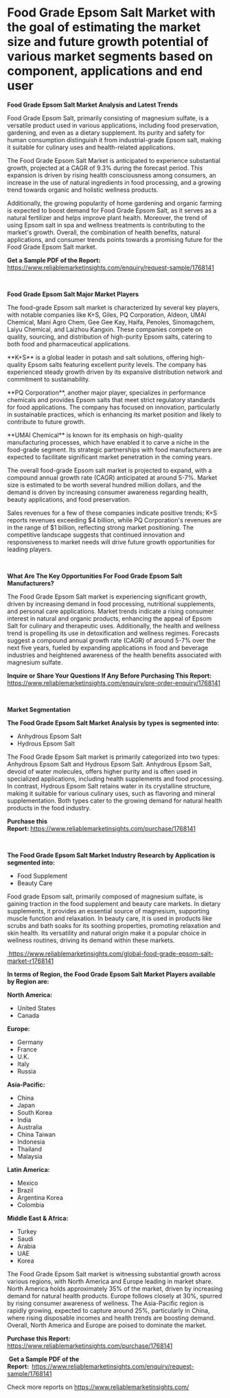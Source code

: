 <p><h1>Food Grade Epsom Salt Market with the goal of estimating the market size and future growth potential of various market segments based on component, applications and end user</h1></p><p><strong>Food Grade Epsom Salt Market Analysis and Latest Trends</strong></p>
<p><p>Food Grade Epsom Salt, primarily consisting of magnesium sulfate, is a versatile product used in various applications, including food preservation, gardening, and even as a dietary supplement. Its purity and safety for human consumption distinguish it from industrial-grade Epsom salt, making it suitable for culinary uses and health-related applications.</p><p>The Food Grade Epsom Salt Market is anticipated to experience substantial growth, projected at a CAGR of 9.3% during the forecast period. This expansion is driven by rising health consciousness among consumers, an increase in the use of natural ingredients in food processing, and a growing trend towards organic and holistic wellness products. </p><p>Additionally, the growing popularity of home gardening and organic farming is expected to boost demand for Food Grade Epsom Salt, as it serves as a natural fertilizer and helps improve plant health. Moreover, the trend of using Epsom salt in spa and wellness treatments is contributing to the market's growth. Overall, the combination of health benefits, natural applications, and consumer trends points towards a promising future for the Food Grade Epsom Salt market.</p></p>
<p><strong>Get a Sample PDF of the Report:&nbsp;</strong> <a href="https://www.reliablemarketinsights.com/enquiry/request-sample/1768141?utm_campaign=1512&utm_medium=2&utm_source=Github&utm_content=ia&utm_term=02022025&utm_id=food-grade-epsom-salt">https://www.reliablemarketinsights.com/enquiry/request-sample/1768141</a></p>
<p>&nbsp;</p>
<p><strong>Food Grade Epsom Salt Major Market Players</strong></p>
<p><p>The food-grade Epsom salt market is characterized by several key players, with notable companies like K+S, Giles, PQ Corporation, Aldeon, UMAI Chemical, Mani Agro Chem, Gee Gee Kay, Haifa, Penoles, Sinomagchem, Laiyu Chemical, and Laizhou Kangxin. These companies compete on quality, sourcing, and distribution of high-purity Epsom salts, catering to both food and pharmaceutical applications.</p><p>**K+S** is a global leader in potash and salt solutions, offering high-quality Epsom salts featuring excellent purity levels. The company has experienced steady growth driven by its expansive distribution network and commitment to sustainability.</p><p>**PQ Corporation**, another major player, specializes in performance chemicals and provides Epsom salts that meet strict regulatory standards for food applications. The company has focused on innovation, particularly in sustainable practices, which is enhancing its market position and likely to contribute to future growth.</p><p>**UMAI Chemical** is known for its emphasis on high-quality manufacturing processes, which have enabled it to carve a niche in the food-grade segment. Its strategic partnerships with food manufacturers are expected to facilitate significant market penetration in the coming years.</p><p>The overall food-grade Epsom salt market is projected to expand, with a compound annual growth rate (CAGR) anticipated at around 5-7%. Market size is estimated to be worth several hundred million dollars, and the demand is driven by increasing consumer awareness regarding health, beauty applications, and food preservation.</p><p>Sales revenues for a few of these companies indicate positive trends; K+S reports revenues exceeding $4 billion, while PQ Corporation's revenues are in the range of $1 billion, reflecting strong market positioning. The competitive landscape suggests that continued innovation and responsiveness to market needs will drive future growth opportunities for leading players.</p></p>
<p>&nbsp;</p>
<p><strong>What Are The Key Opportunities For Food Grade Epsom Salt Manufacturers?</strong></p>
<p><p>The Food Grade Epsom Salt market is experiencing significant growth, driven by increasing demand in food processing, nutritional supplements, and personal care applications. Market trends indicate a rising consumer interest in natural and organic products, enhancing the appeal of Epsom Salt for culinary and therapeutic uses. Additionally, the health and wellness trend is propelling its use in detoxification and wellness regimes. Forecasts suggest a compound annual growth rate (CAGR) of around 5-7% over the next five years, fueled by expanding applications in food and beverage industries and heightened awareness of the health benefits associated with magnesium sulfate.</p></p>
<p><strong>Inquire or Share Your Questions If Any Before Purchasing This Report:</strong> <a href="https://www.reliablemarketinsights.com/enquiry/pre-order-enquiry/1768141?utm_campaign=1512&utm_medium=2&utm_source=Github&utm_content=ia&utm_term=02022025&utm_id=food-grade-epsom-salt">https://www.reliablemarketinsights.com/enquiry/pre-order-enquiry/1768141</a></p>
<p>&nbsp;</p>
<p><strong>Market Segmentation</strong></p>
<p><strong>The Food Grade Epsom Salt Market Analysis by types is segmented into:</strong></p>
<p><ul><li>Anhydrous Epsom Salt</li><li>Hydrous Epsom Salt</li></ul></p>
<p><p>The Food Grade Epsom Salt market is primarily categorized into two types: Anhydrous Epsom Salt and Hydrous Epsom Salt. Anhydrous Epsom Salt, devoid of water molecules, offers higher purity and is often used in specialized applications, including health supplements and food processing. In contrast, Hydrous Epsom Salt retains water in its crystalline structure, making it suitable for various culinary uses, such as flavoring and mineral supplementation. Both types cater to the growing demand for natural health products in the food industry.</p></p>
<p><strong>Purchase this Report:&nbsp;</strong><a href="https://www.reliablemarketinsights.com/purchase/1768141?utm_campaign=1512&utm_medium=2&utm_source=Github&utm_content=ia&utm_term=02022025&utm_id=food-grade-epsom-salt">https://www.reliablemarketinsights.com/purchase/1768141</a></p>
<p>&nbsp;</p>
<p><strong>The Food Grade Epsom Salt Market Industry Research by Application is segmented into:</strong></p>
<p><ul><li>Food Supplement</li><li>Beauty Care</li></ul></p>
<p><p>Food grade Epsom salt, primarily composed of magnesium sulfate, is gaining traction in the food supplement and beauty care markets. In dietary supplements, it provides an essential source of magnesium, supporting muscle function and relaxation. In beauty care, it is used in products like scrubs and bath soaks for its soothing properties, promoting relaxation and skin health. Its versatility and natural origin make it a popular choice in wellness routines, driving its demand within these markets.</p></p>
<p><a href="https://www.reliablemarketinsights.com/global-food-grade-epsom-salt-market-r1768141?utm_campaign=1512&utm_medium=2&utm_source=Github&utm_content=ia&utm_term=02022025&utm_id=food-grade-epsom-salt">&nbsp;https://www.reliablemarketinsights.com/global-food-grade-epsom-salt-market-r1768141</a></p>
<p><strong>In terms of Region, the Food Grade Epsom Salt Market Players available by Region are:</strong></p>
<p>
    <p> <strong> North America: </strong>
        <ul>
            <li>United States</li>
            <li>Canada</li>
        </ul>
        </p> 
    <p> <strong> Europe: </strong>
        <ul>
            <li>Germany</li>
            <li>France</li>
            <li>U.K.</li>
            <li>Italy</li>
            <li>Russia</li>
        </ul>
        </p> 
    <p> <strong> Asia-Pacific: </strong>
        <ul>
            <li>China</li>
            <li>Japan</li>
            <li>South Korea</li>
            <li>India</li>
            <li>Australia</li>
            <li>China Taiwan</li>
            <li>Indonesia</li>
            <li>Thailand</li>
            <li>Malaysia</li>
        </ul>
        </p> 
    <p> <strong> Latin America: </strong>
        <ul>
            <li>Mexico</li>
            <li>Brazil</li>
            <li>Argentina Korea</li>
            <li>Colombia</li>
        </ul>
        </p> 
    <p> <strong> Middle East & Africa: </strong>
        <ul>
            <li>Turkey</li>
            <li>Saudi</li>
            <li>Arabia</li>
            <li>UAE</li>
            <li>Korea</li>
        </ul>
    </p>
    </p>
<p><p>The Food Grade Epsom Salt market is witnessing substantial growth across various regions, with North America and Europe leading in market share. North America holds approximately 35% of the market, driven by increasing demand for natural health products. Europe follows closely at 30%, spurred by rising consumer awareness of wellness. The Asia-Pacific region is rapidly growing, expected to capture around 25%, particularly in China, where rising disposable incomes and health trends are boosting demand. Overall, North America and Europe are poised to dominate the market.</p></p>
<p><strong>Purchase this Report: </strong><a href="https://www.reliablemarketinsights.com/purchase/1768141?utm_campaign=1512&utm_medium=2&utm_source=Github&utm_content=ia&utm_term=02022025&utm_id=food-grade-epsom-salt">https://www.reliablemarketinsights.com/purchase/1768141</a></p>
<p>&nbsp;<strong>Get a Sample PDF of the Report:&nbsp;&nbsp;</strong><a href="https://www.reliablemarketinsights.com/enquiry/request-sample/1768141?utm_campaign=1512&utm_medium=2&utm_source=Github&utm_content=ia&utm_term=02022025&utm_id=food-grade-epsom-salt">https://www.reliablemarketinsights.com/enquiry/request-sample/1768141</a></p>
<p><strong></strong></p>
<p>Check more reports on <a href="https://www.reliablemarketinsights.com/?utm_campaign=1512&utm_medium=2&utm_source=Github&utm_content=ia&utm_term=02022025&utm_id=food-grade-epsom-salt">https://www.reliablemarketinsights.com/</a></p>